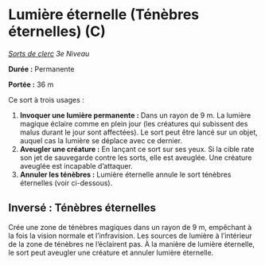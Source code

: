 # Lumière éternelle (Ténèbres éternelles) (C)


*[Sorts de clerc](../Sorts_de_clerc.md) 3e Niveau*

**Durée :** Permanente

**Portée :** 36 m

Ce sort à trois usages :

1.  **Invoquer une lumière permanente :** Dans un rayon de 9 m. La
    lumière magique éclaire comme en plein jour (les créatures qui
    subissent des malus durant le jour sont affectées). Le sort peut
    être lancé sur un objet, auquel cas la lumière se déplace avec ce
    dernier.
2.  **Aveugler une créature :** En lançant ce sort sur ses yeux. Si la
    cible rate son jet de sauvegarde contre les sorts, elle est
    aveuglée. Une créature aveuglée est incapable d’attaquer.
3.  **Annuler les ténèbres :** Lumière éternelle annule le sort ténèbres
    éternelles (voir ci-dessous).

## Inversé : Ténèbres éternelles

Crée une zone de ténèbres magiques dans un rayon de 9 m, empêchant à la
fois la vision normale et l’infravision. Les sources de lumière à
l’intérieur de la zone de ténèbres ne l’éclairent pas. À la manière
de lumière éternelle, le sort peut aveugler une créature et annuler
lumière éternelle.